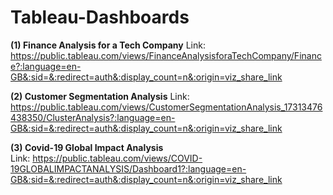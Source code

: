 # Tableau-Dashboards

**(1) Finance Analysis for a Tech Company**
Link: https://public.tableau.com/views/FinanceAnalysisforaTechCompany/Finance?:language=en-GB&:sid=&:redirect=auth&:display_count=n&:origin=viz_share_link

**(2) Customer Segmentation Analysis**
Link: https://public.tableau.com/views/CustomerSegmentationAnalysis_17313476438350/ClusterAnalysis?:language=en-GB&:sid=&:redirect=auth&:display_count=n&:origin=viz_share_link

**(3) Covid-19 Global Impact Analysis**  
Link: https://public.tableau.com/views/COVID-19GLOBALIMPACTANALYSIS/Dashboard1?:language=en-GB&:sid=&:redirect=auth&:display_count=n&:origin=viz_share_link

